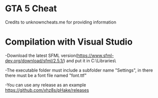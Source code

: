 # GTA 5 Cheat 
Credits to unknowncheats.me for providing information
# Compilation with Visual Studio
-Download the latest SFML version(https://www.sfml-dev.org/download/sfml/2.5.1/) and put it in C:\\Libraries\

-The executable folder must include a subfolder name "Settings", in there there must be a font file named "font.ttf"

-You can use any release as an example https://github.com/xhz8s/pHake/releases
